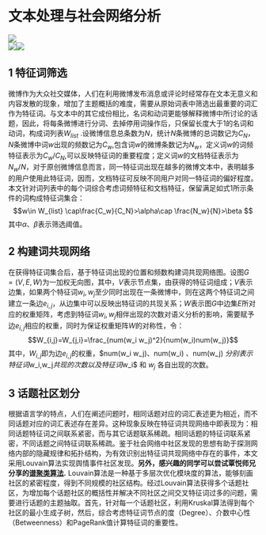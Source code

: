 # 文本处理与社会网络分析
![](https://img.shields.io/badge/python-3.6-blue)  
![](https://img.shields.io/badge/community-0.13-green)![](https://img.shields.io/badge/networkx-2.4-green)  

## 1 特征词筛选  
​	 微博作为大众社交媒体，人们在利用微博发布消息或评论时经常存在文本无意义和内容发散的现象，增加了主题概括的难度，需要从原始词表中筛选出最重要的词汇作为特征词。与文本中的其它成份相比，名词和动词更能够解释微博中所讨论的话题，因此，将每条微博进行分词、去掉停用词操作后，只保留长度大于1的名词和动词，构成词列表$W_{list}$ .设微博信息总条数为$N$，统计$N$条微博的总词数记为$C_N$，*N*条微博中词$w$出现的频数记为$C_w$,包含词$w$的微博条数记为$N_w$，定义词$w$的词频特征表示为$C_w/C_N$,可以反映特征词的重要程度；定义词$w$的文档特征表示为$N_w/N$，对于原创微博信息而言，同一特征词出现在越多的微博文本中，表明越多的用户使用此特征词，因而，文档特征可反映不同用户对同一特征词的偏好程度。本文针对词列表中的每个词综合考虑词频特征和文档特征，保留满足如式1所示条件的词构成特征词集合：
 $$w\in W_{list} \cap\frac{C_w}{C_N}>\alpha\cap \frac{N_w}{N}>\beta $$
其中*α*、*β*表示筛选阈值。  

## 2 构建词共现网络   

在获得特征词集合后，基于特征词出现的位置和频数构建词共现网络图。设图$G=(V,E,W)$为一加权无向图，其中，$V$表示节点集，由获得的特征词组成；$V$表示边集，如果两个特征词$w_i,w_j$至少同时出现在一条微博中，则在这两个特征词之间建立一条边$e_{i,j}$，从边集中可以反映出特征词的共现关系；*W*表示图*G*中边集*E*所对应的权重矩阵，考虑到特征词$w_i,w_j$相伴出现的次数对语义分析的影响，需要赋予边$e_{i,j}$相应的权重，同时为保证权重矩阵*W*的对称性，令：
$$W_{i,j}=W_{j,i}=\frac_{num(w_i w_j)^2}{num(w_i)num(w_j)}$$
其中，$W_{i,j}$即为边$e_{i,j}$的权重，$num(w_i w_j)、num(w_i)  、num(w_j) $分别表示特征词$w_i,w_j$共现的次数以及特征词$w_i$  和 $w_j$ 各自出现的次数。
## 3 话题社区划分    
根据语言学的特点，人们在阐述问题时，相同话题对应的词汇表述更为相近，而不同话题对应的词汇表述存在差异。这种现象反映在特征词共现网络中即表现为：相同话题特征词之间联系紧密，而与其它话题联系稀疏。相同话题的特征词联系紧密，不同话题之间特征词联系稀疏。鉴于社会网络中社区发现的思想有助于探测网络内部的隐藏规律和拓扑结构，为有效识别出特征词共现网络中存在的事件，本文采用Louvain算法实现舆情事件社区发现。**另外，感兴趣的同学可以尝试覃悦师兄分享的[谱聚类算法](https://github.com/QinY-Stat/CommunityDetection).** Louvain算法是一种基于多层次优化模块度的算法，能够刻画社区的紧密程度，得到不同规模的社区结构。经过Louvain算法获得多个话题社区，为增加每个话题社区的概括性并解决不同社区之间交叉特征词过多的问题，需要进行话题的主题抽取。首先，针对每一个话题社区，利用Kruskal算法得到每个社区的最小生成子树，然后，综合考虑特征词节点的度（Degree）、介数中心性（Betweenness）和PageRank值计算特征词的重要性。

